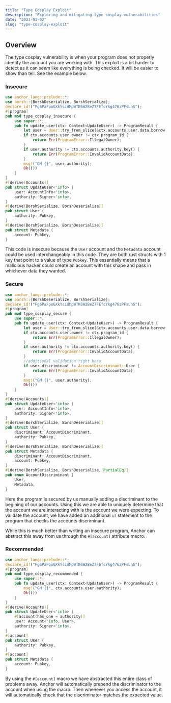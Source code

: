 ```yaml
---
title: "Type Cosplay Exploit"
description: "Exploring and mitigating type cosplay vulnerabilities"
date: "2023-01-02"
slug: "type-cosplay-exploit"
---
```

## Overview
The type cosplay vulnerability is when your program does not properly identify the account you are working with.
This exploit is a bit harder to detect as it can *seem* like everything is being checked.
It will be easier to show than tell.
See the example below.
### Insecure

```rust
use anchor_lang::prelude::*;
use borsh::{BorshDeserialize, BorshSerialize};
declare_id!("Fg6PaFpoGXkYsidMpWTK6W2BeZ7FEfcYkg476zPFsLnS");
#[program]
pub mod type_cosplay_insecure {
    use super::*;
    pub fn update_user(ctx: Context<UpdateUser>) -> ProgramResult {
        let user = User::try_from_slice(&ctx.accounts.user.data.borrow()).unwrap();
        if ctx.accounts.user.owner != ctx.program_id {
            return Err(ProgramError::IllegalOwner);
        }
        if user.authority != ctx.accounts.authority.key() {
            return Err(ProgramError::InvalidAccountData);
        }
        msg!("GM {}", user.authority);
        Ok(())
    }
}
#[derive(Accounts)]
pub struct UpdateUser<'info> {
    user: AccountInfo<'info>,
    authority: Signer<'info>,
}
#[derive(BorshSerialize, BorshDeserialize)]
pub struct User {
    authority: Pubkey,
}
#[derive(BorshSerialize, BorshDeserialize)]
pub struct Metadata {
    account: Pubkey,
}
```
This code is insecure because the `User` account and the `Metadata` account could be used interchangeably in this code.
They are both rust structs with 1 key that point to a value of type `Pubkey`.
This essentially means that a malicious hacker could create an account with this shape and pass in whichever data they wanted.

### Secure

```rust
use anchor_lang::prelude::*;
use borsh::{BorshDeserialize, BorshSerialize};
declare_id!("Fg6PaFpoGXkYsidMpWTK6W2BeZ7FEfcYkg476zPFsLnS");
#[program]
pub mod type_cosplay_secure {
    use super::*;
    pub fn update_user(ctx: Context<UpdateUser>) -> ProgramResult {
        let user = User::try_from_slice(&ctx.accounts.user.data.borrow()).unwrap();
        if ctx.accounts.user.owner != ctx.program_id {
            return Err(ProgramError::IllegalOwner);
        }
        if user.authority != ctx.accounts.authority.key() {
            return Err(ProgramError::InvalidAccountData);
        }
        //additional validation right here
        if user.discriminant != AccountDiscriminant::User {
            return Err(ProgramError::InvalidAccountData);
        }
        msg!("GM {}", user.authority);
        Ok(())
    }
}
#[derive(Accounts)]
pub struct UpdateUser<'info> {
    user: AccountInfo<'info>,
    authority: Signer<'info>,
}
#[derive(BorshSerialize, BorshDeserialize)]
pub struct User {
    discriminant: AccountDiscriminant,
    authority: Pubkey,
}
#[derive(BorshSerialize, BorshDeserialize)]
pub struct Metadata {
    discriminant: AccountDiscriminant,
    account: Pubkey,
}
#[derive(BorshSerialize, BorshDeserialize, PartialEq)]
pub enum AccountDiscriminant {
    User,
    Metadata,
}
```
Here the program is secured by us manually adding a discriminant to the begining of our accounts.
Using this we are able to uniquely determine that the account we are interacting with is the account we were expecting.
To validate the account, we have added an additional `if` statement to the program that checks the accounts discriminant.

While this is much better than writing an insecure program, Anchor can abstract this away from us through the `#[account]` attribute macro.
### Recommended
```rust
use anchor_lang::prelude::*;
declare_id!("Fg6PaFpoGXkYsidMpWTK6W2BeZ7FEfcYkg476zPFsLnS");
#[program]
pub mod type_cosplay_recommended {
    use super::*;
    pub fn update_user(ctx: Context<UpdateUser>) -> ProgramResult {
        msg!("GM {}", ctx.accounts.user.authority);
        Ok(())
    }
}
#[derive(Accounts)]
pub struct UpdateUser<'info> {
    #[account(has_one = authority)]
    user: Account<'info, User>,
    authority: Signer<'info>,
}
#[account]
pub struct User {
    authority: Pubkey,
}
#[account]
pub struct Metadata {
    account: Pubkey,
}
```
By using the `#[account]` macro we have abstracted this entire class of problems away.
Anchor will automatically prepend the discriminator to the account when using the macro.
Then whenever you access the account, it will automatically check that the discriminator matches the expected value.

